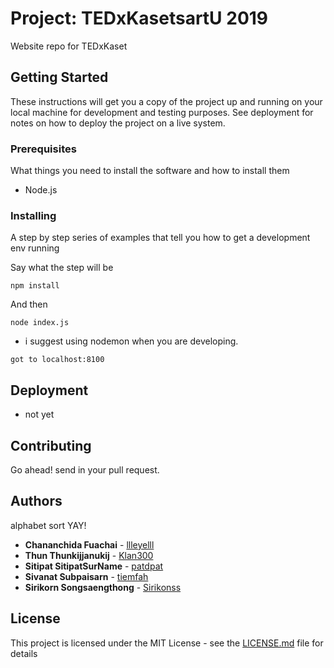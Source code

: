 # Project: TEDxKasetsartU 2019

Website repo for TEDxKaset

## Getting Started

These instructions will get you a copy of the project up and running on your local machine for development and testing purposes. See deployment for notes on how to deploy the project on a live system.

### Prerequisites

What things you need to install the software and how to install them

* Node.js

### Installing

A step by step series of examples that tell you how to get a development env running

Say what the step will be

```
npm install
```

And then

```
node index.js
```
* i suggest using nodemon when you are developing.

```
got to localhost:8100
```

## Deployment

- not yet

## Contributing

Go ahead! send in your pull request.

## Authors

alphabet sort YAY!

* **Chananchida Fuachai** - [llleyelll](https://github.com/llleyelll)
* **Thun Thunkijjanukij** - [Klan300](https://github.com/Klan300)
* **Sitipat SitipatSurName** - [patdpat](https://github.com/patdpat)
* **Sivanat Subpaisarn** - [tiemfah](https://github.com/tiemfah)
* **Sirikorn Songsaengthong** - [Sirikonss](https://github.com/Sirikonss)

## License

This project is licensed under the MIT License - see the [LICENSE.md](LICENSE.md) file for details
